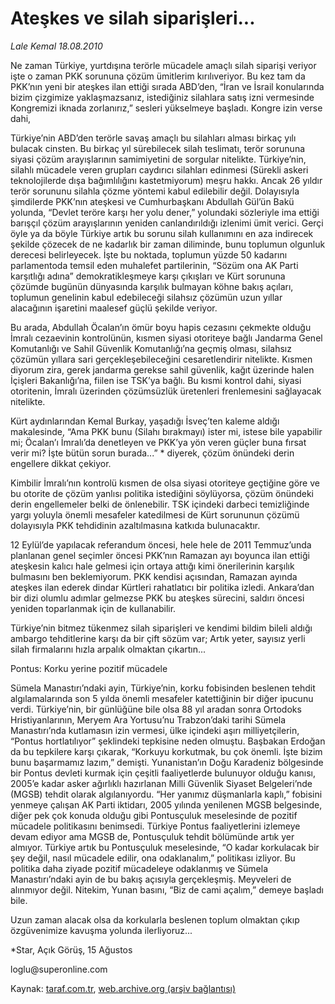 # Ateşkes ve silah siparişleri...

*Lale Kemal 18.08.2010*

<div class="yazi"><p>Ne zaman Türkiye, yurtdışına terörle mücadele amaçlı silah siparişi veriyor işte o zaman PKK sorununa çözüm ümitlerim kırılıveriyor. Bu kez tam da PKK’nın yeni bir ateşkes ilan ettiği sırada ABD’den, “İran ve İsrail konularında bizim çizgimize yaklaşmazsanız, istediğiniz silahlara satış izni vermesinde Kongremizi iknada zorlanırız,” sesleri yükselmeye başladı. Kongre izin verse dahi,</p>
<p>Türkiye’nin ABD’den terörle savaş amaçlı bu silahları alması birkaç yılı bulacak cinsten. Bu birkaç yıl sürebilecek silah teslimatı, terör sorununa siyasi çözüm arayışlarının samimiyetini de sorgular nitelikte. Türkiye’nin, silahlı mücadele veren grupları caydırıcı silahları edinmesi (Sürekli askeri teknolojilerde dışa bağımlılığını kastetmiyorum) meşru hakkı. Ancak 26 yıldır terör sorununu silahla çözme yöntemi kabul edilebilir değil. Dolayısıyla şimdilerde PKK’nın ateşkesi ve Cumhurbaşkanı Abdullah Gül’ün Bakü yolunda, “Devlet teröre karşı her yolu dener,” yolundaki sözleriyle ima ettiği barışçıl çözüm arayışlarının yeniden canlandırıldığı izlenimi ümit verici. Gerçi öyle ya da böyle Türkiye artık bu sorunu silah kullanımını en aza indirecek şekilde çözecek de ne kadarlık bir zaman diliminde, bunu toplumun olgunluk derecesi belirleyecek. İşte bu noktada, toplumun yüzde 50 kadarını parlamentoda temsil eden muhalefet partilerinin, “Sözüm ona AK Parti karşıtlığı adına” demokratikleşmeye karşı çıkışları ve Kürt sorununa çözümde bugünün dünyasında karşılık bulmayan köhne bakış açıları, toplumun genelinin kabul edebileceği silahsız çözümün uzun yıllar alacağının işaretini maalesef güçlü şekilde veriyor.</p>
<p>Bu arada, Abdullah Öcalan’ın ömür boyu hapis cezasını çekmekte olduğu İmralı cezaevinin kontrolünün, kısmen siyasi otoriteye bağlı Jandarma Genel Komutanlığı ve Sahil Güvenlik Komutanlığı’na geçmiş olması, silahsız çözümün yıllara sari gerçekleşebileceğini cesaretlendirir nitelikte. Kısmen diyorum zira, gerek jandarma gerekse sahil güvenlik, kağıt üzerinde halen İçişleri Bakanlığı’na, fiilen ise TSK’ya bağlı. Bu kısmi kontrol dahi, siyasi otoritenin, İmralı üzerinden çözümsüzlük üretenleri frenlemesini sağlayacak nitelikte.</p>
<p>Kürt aydınlarından Kemal Burkay, yaşadığı İsveç’ten kaleme aldığı makalesinde, “Ama PKK bunu (Silahı bırakmayı) ister mi, istese bile yapabilir mi; Öcalan’ı İmralı’da denetleyen ve PKK’ya yön veren güçler buna fırsat verir mi? İşte bütün sorun burada...” * diyerek, çözüm önündeki derin engellere dikkat çekiyor.</p>
<p>Kimbilir İmralı’nın kontrolü kısmen de olsa siyasi otoriteye geçtiğine göre ve bu otorite de çözüm yanlısı politika istediğini söylüyorsa, çözüm önündeki derin engellemeler belki de önlenebilir. TSK içindeki darbeci temizliğinde yargı yoluyla önemli mesafeler katedilmesi de Kürt sorununun çözümü dolayısıyla PKK tehdidinin azaltılmasına katkıda bulunacaktır.</p>
<p>12 Eylül’de yapılacak referandum öncesi, hele hele de 2011 Temmuz’unda planlanan genel seçimler öncesi PKK’nın Ramazan ayı boyunca ilan ettiği ateşkesin kalıcı hale gelmesi için ortaya attığı kimi önerilerinin karşılık bulmasını ben beklemiyorum. PKK kendisi açısından, Ramazan ayında ateşkes ilan ederek dindar Kürtleri rahatlatıcı bir politika izledi. Ankara’dan bir dizi olumlu adımlar gelmezse PKK bu ateşkes sürecini, saldırı öncesi yeniden toparlanmak için de kullanabilir.</p>
<p>Türkiye’nin bitmez tükenmez silah siparişleri ve kendimi bildim bileli aldığı ambargo tehditlerine karşı da bir çift sözüm var; Artık yeter, sayısız yerli silah firmalarını hızla arpalık olmaktan çıkartın...</p>
<p>Pontus: Korku yerine pozitif mücadele</p>
<p>Sümela Manastırı’ndaki ayin, Türkiye’nin, korku fobisinden beslenen tehdit algılamalarında son 5 yılda önemli mesafeler katettiğinin bir diğer ipucunu verdi. Türkiye’nin, bir günlüğüne bile olsa 88 yıl aradan sonra Ortodoks Hristiyanlarının, Meryem Ara Yortusu’nu Trabzon’daki tarihi Sümela Manastırı’nda kutlamasın izin vermesi, ülke içindeki aşırı milliyetçilerin, “Pontus hortlatılıyor” şeklindeki tepkisine neden olmuştu. Başbakan Erdoğan da bu tepkilere karşı çıkarak, “Korkuyu korkutmak, bu çok önemli. İşte bizim bunu başarmamız lazım,” demişti. Yunanistan’ın Doğu Karadeniz bölgesinde bir Pontus devleti kurmak için çeşitli faaliyetlerde bulunuyor olduğu kanısı, 2005’e kadar asker ağırlıklı hazırlanan Milli Güvenlik Siyaset Belgeleri’nde (MGSB) tehdit olarak algılanıyordu. “Her yanımız düşmanlarla kaplı,” fobisini yenmeye çalışan AK Parti iktidarı, 2005 yılında yenilenen MGSB belgesinde, diğer pek çok konuda olduğu gibi Pontusçuluk meselesinde de pozitif mücadele politikasını benimsedi. Türkiye Pontus faaliyetlerini izlemeye devam ediyor ama MGSB de, Pontusçuluk tehdit bölümünde artık yer almıyor. Türkiye artık bu Pontusçuluk meselesinde, “O kadar korkulacak bir şey değil, nasıl mücadele edilir, ona odaklanalım,” politikası izliyor. Bu politika daha ziyade pozitif mücadeleye odaklanmış ve Sümela Manastırı’ndaki ayin de bu bakış açısıyla gerçekleşmiş. Meyveleri de alınmıyor değil. Nitekim, Yunan basını, “Biz de cami açalım,” demeye başladı bile.</p>
<p>Uzun zaman alacak olsa da korkularla beslenen toplum olmaktan çıkıp özgüvenimize kavuşma yolunda ilerliyoruz...</p>
<p>*Star, Açık Görüş, 15 Ağustos</p>
<p>loglu@superonline.com</p></div>

Kaynak: [taraf.com.tr](http://www.taraf.com.tr:80/lale-kemal/makale-ateskes-ve-silah-siparisleri.htm), [web.archive.org (arşiv bağlantısı)](http://web.archive.org/web/20100821234250/http://www.taraf.com.tr:80/lale-kemal/makale-ateskes-ve-silah-siparisleri.htm)
